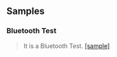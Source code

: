 ## Samples

### Bluetooth Test

> It is a Bluetooth Test. [[sample]](https://woosim.github.io/webprint/Bluetooth_Test/Bluetooth_Test.html)
